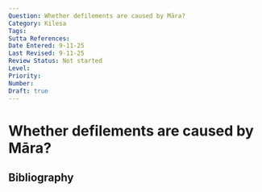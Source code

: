 ```yaml
---
Question: Whether defilements are caused by Māra?
Category: Kilesa
Tags: 
Sutta References: 
Date Entered: 9-11-25
Last Revised: 9-11-25
Review Status: Not started
Level: 
Priority: 
Number: 
Draft: true
---
```


# Whether defilements are caused by Māra?

## Bibliography

<!-- 

Notes:



-->